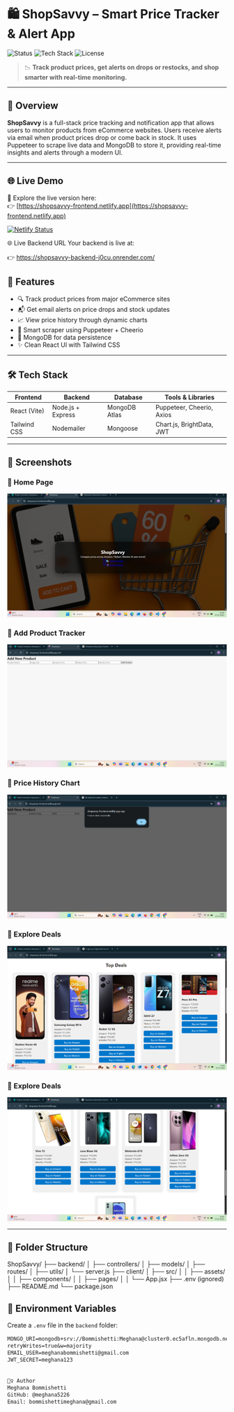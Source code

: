 # 🛍️ ShopSavvy – Smart Price Tracker & Alert App

![Status](https://img.shields.io/badge/status-active-brightgreen)
![Tech Stack](https://img.shields.io/badge/Tech%20Stack-MERN-blue)
![License](https://img.shields.io/badge/license-MIT-lightgrey)

> 📉 **Track product prices, get alerts on drops or restocks, and shop smarter with real-time monitoring.**

---

## 📌 Overview

**ShopSavvy** is a full-stack price tracking and notification app that allows users to monitor products from eCommerce websites. Users receive alerts via email when product prices drop or come back in stock. It uses Puppeteer to scrape live data and MongoDB to store it, providing real-time insights and alerts through a modern UI.

---
## 🌐 Live Demo

🛒 Explore the live version here:  
👉 [https://shopsavvy-frontend.netlify.app](https://shopsavvy-frontend.netlify.app)

[![Netlify Status](https://api.netlify.com/api/v1/badges/71df3341-cacf-470d-8699-4bfa620f99d4/deploy-status)](https://app.netlify.com/sites/shopsavvy-frontend/deploys)

🌐 Live Backend URL
Your backend is live at:

👉 https://shopsavvy-backend-j0cu.onrender.com/

## 🚀 Features

- 🔍 Track product prices from major eCommerce sites
- 📬 Get email alerts on price drops and stock updates
- 📈 View price history through dynamic charts
- 🧠 Smart scraper using Puppeteer + Cheerio
- 💾 MongoDB for data persistence
- ✨ Clean React UI with Tailwind CSS

---

## 🛠️ Tech Stack

| Frontend        | Backend           | Database        | Tools & Libraries               |
|-----------------|-------------------|------------------|----------------------------------|
| React (Vite)    | Node.js + Express | MongoDB Atlas    | Puppeteer, Cheerio, Axios        |
| Tailwind CSS    | Nodemailer        | Mongoose         | Chart.js, BrightData, JWT        |

---

## 📸 Screenshots

### 🔹 Home Page  
![Home](./client/src/assets/screenshots/home.png)

### 🔹 Add Product Tracker  
![Track](./client/src/assets/screenshots/AddProduct.png)

### 🔹 Price History Chart  
![Chart](./client/src/assets/screenshots/addproduct1.png)

### 🔹 Explore Deals 
![Deals](./client/src/assets/screenshots/topdeal1.png)
### 🔹 Explore Deals 
![Deals](./client/src/assets/screenshots/topdeal2.png)

>

---

## 📁 Folder Structure

ShopSavvy/
├── backend/
│ ├── controllers/
│ ├── models/
│ ├── routes/
│ ├── utils/
│ └── server.js
├── client/
│ ├── src/
│ │ ├── assets/
│ │ ├── components/
│ │ ├── pages/
│ │ └── App.jsx
├── .env (ignored)
├── README.md
└── package.json



## 🧪 Environment Variables

Create a `.env` file in the `backend` folder:

```env
MONGO_URI=mongodb+srv://Bommishetti:Meghana@cluster0.ec5afln.mongodb.net/shopsavvy?retryWrites=true&w=majority
EMAIL_USER=meghanabommishetti@gmail.com
JWT_SECRET=meghana123


🙋‍♀️ Author
Meghana Bommishetti
GitHub: @meghana5226
Email: bommishettimeghana@gmail.com
